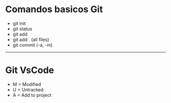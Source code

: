 # **Comandos basicos Git**
* git init
* git status
* git add
* git add . (all files)
* git commit (-a, -m)


------------------------

# **Git VsCode**
* M = Modified
* U = Untracked
* A = Add to project